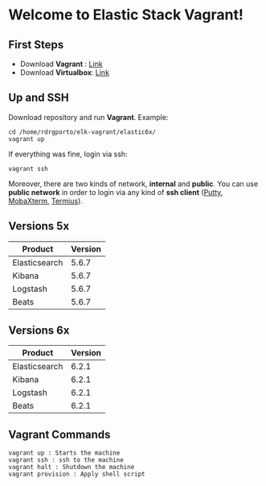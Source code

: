 # Welcome to Elastic Stack Vagrant!

## First Steps

 - Download **Vagrant** : [Link](https://www.vagrantup.com/downloads.html)
 - Download **Virtualbox**: [Link](https://www.virtualbox.org/wiki/Downloads)

## Up and SSH

Download repository and run **Vagrant**. Example:

    cd /home/rdrgporto/elk-vagrant/elastic6x/
    vagrant up

If everything was fine, login via ssh:

    vagrant ssh

Moreover, there are two kinds of network, **internal** and **public**. You can use **public network** in order to login via any kind of **ssh client** ([Putty](https://www.putty.org/), [MobaXterm](https://mobaxterm.mobatek.net/), [Termius](https://www.termius.com/)).

## Versions 5x

| Product | Version |
|--|--|
| Elasticsearch |  5.6.7 |
| Kibana |  5.6.7 |
| Logstash |  5.6.7 |
| Beats |  5.6.7 |

## Versions 6x

| Product | Version |
|--|--|
| Elasticsearch |  6.2.1 |
| Kibana |  6.2.1 |
| Logstash |  6.2.1 |
| Beats |  6.2.1 |

## Vagrant Commands

    vagrant up : Starts the machine
    vagrant ssh : ssh to the machine
    vagrant halt : Shutdown the machine
    vagrant provision : Apply shell script
